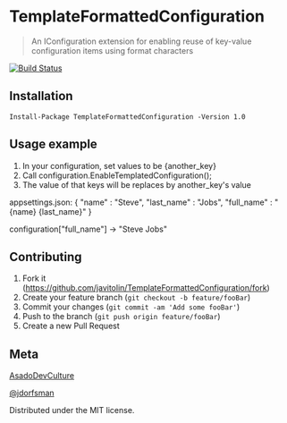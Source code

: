 # TemplateFormattedConfiguration
> An IConfiguration extension for enabling reuse of key-value configuration items using format characters

[![Build Status](https://dev.azure.com/asadodevculture/AsadoDevCultureProjects/_apis/build/status/TemplateFormattedConfiguration-Build?branchName=main)](https://dev.azure.com/asadodevculture/AsadoDevCultureProjects/_build/latest?definitionId=4&branchName=main)

## Installation
```
Install-Package TemplateFormattedConfiguration -Version 1.0
```

## Usage example
1. In your configuration, set values to be {another_key}
2. Call configuration.EnableTemplatedConfiguration();
3. The value of that keys will be replaces by another_key's value

appsettings.json:
{ 
"name" : "Steve",
"last_name" : "Jobs",
"full_name" : "{name} {last_name}"
}

configuration["full_name"] -> "Steve Jobs"

## Contributing
1. Fork it (<https://github.com/javitolin/TemplateFormattedConfiguration/fork>)
2. Create your feature branch (`git checkout -b feature/fooBar`)
3. Commit your changes (`git commit -am 'Add some fooBar'`)
4. Push to the branch (`git push origin feature/fooBar`)
5. Create a new Pull Request

## Meta

[AsadoDevCulture](https://AsadoDevCulture.com) 

[@jdorfsman](https://twitter.com/jdorfsman)

Distributed under the MIT license.
